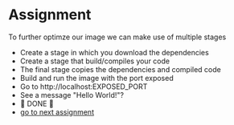 # Assignment

To further optimze our image we can make use of multiple stages

- Create a stage in which you download the dependencies
- Create a stage that build/compiles your code
- The final stage copies the dependencies and compiled code
- Build and run the image with the port exposed
- Go to http://localhost:EXPOSED_PORT
- See a message "Hello World!"?
- 🎉 DONE 🎉 
- [go to next assignment](../5.%20Multi%20stage/README.md)